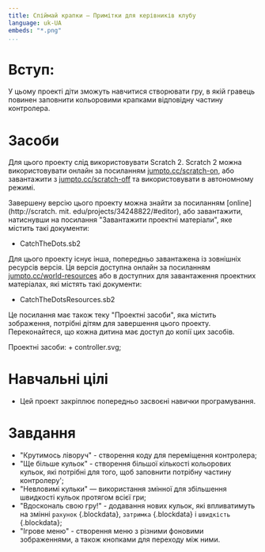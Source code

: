 ```yaml
---
title: Спіймай крапки — Примітки для керівників клубу
language: uk-UA
embeds: "*.png"
...
```


# Вступ:

У цьому проекті діти зможуть навчитися створювати гру, в якій гравець повинен заповнити кольоровими крапками відповідну частину контролера.

# Засоби

Для цього проекту слід використовувати Scratch 2. Scratch 2 можна використовувати онлайн за посиланням [jumpto.cc/scratch-on](http://jumpto.cc/scratch-on), або завантажити з [jumpto.cc/scratch-off](http://jumpto.cc/scratch-off) та використовувати в автономному режимі.

Завершену версію цього проекту можна знайти за посиланням [online](http://scratch. mit. edu/projects/34248822/#editor), або завантажити, натиснувши на посилання "Завантажити проектні матеріали", яке містить такі документи:

+ CatchTheDots.sb2

Для цього проекту існує інша, попередньо завантажена із зовнішніх ресурсів версія. Ця версія доступна онлайн за посиланням [jumpto.cc/world-resources](http://jumpto.cc/world-resources) або в доступних для завантаження проектних матеріалах, які містять такі документи:

+ CatchTheDotsResources.sb2 

Це посилання має також теку "Проектні засоби", яка містить зображення, потрібні дітям для завершення цього проекту. Переконайтеся, що кожна дитина має доступ до копії цих засобів.

Проектні засоби: + controller.svg;

# Навчальні цілі

+ Цей проект закріплює попередньо засвоєні навички програмування.

# Завдання

+ "Крутимось ліворуч" - створення коду для переміщення контролера;
+ "Ще більше кульок" - створення більшої кількості кольорових кульок, які потрібні для того, щоб заповнити потрібну частину контролеру';
+ "Невловимі кульки" — використання змінної для збільшення швидкості кульок протягом всієї гри;
+ "Вдоскональ свою гру!" - додавання нових кульок, які впливатимуть на змінні `рахунок` {.blockdata}, `затримка` {.blockdata} і `швидкість` {.blockdata};
+ "Ігрове меню" - створення меню з різними фоновими зображеннями, а також кнопками для переходу між ними.